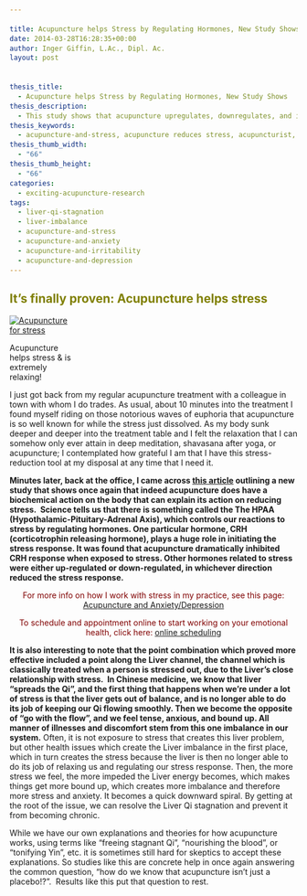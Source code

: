 ```yaml
---

title: Acupuncture helps Stress by Regulating Hormones, New Study Shows
date: 2014-03-28T16:28:35+00:00
author: Inger Giffin, L.Ac., Dipl. Ac.
layout: post


thesis_title:
  - Acupuncture helps Stress by Regulating Hormones, New Study Shows
thesis_description:
  - This study shows that acupuncture upregulates, downregulates, and inhibits hormones related to stress, explaining how acupuncture helps stress.
thesis_keywords:
  - acupuncture-and-stress, acupuncture reduces stress, acupuncturist, acupuncture fort collins, fort collins acupuncture
thesis_thumb_width:
  - "66"
thesis_thumb_height:
  - "66"
categories:
  - exciting-acupuncture-research
tags:
  - liver-qi-stagnation
  - liver-imbalance
  - acupuncture-and-stress
  - acupuncture-and-anxiety
  - acupuncture-and-irritability
  - acupuncture-and-depression
---
```

## <span style="color: #808000;">It&#8217;s finally proven: Acupuncture helps stress</span>

<div id="attachment_1769" style="width: 122px" class="wp-caption alignleft">
  <a href="/assets/images/wp-content/uploads/2014/01/Acupuncture-reduces-stress.jpg"><img class="size-thumbnail wp-image-1769 " title="Acupuncture helps stress" src="/assets/images/wp-content/uploads/2014/01/Acupuncture-reduces-stress-112x150.jpg" alt="Acupuncture for stress" width="112" height="150" srcset="/assets/images/wp-content/uploads/2014/01/Acupuncture-reduces-stress-112x150.jpg 112w, /assets/images/wp-content/uploads/2014/01/Acupuncture-reduces-stress-225x300.jpg 225w, /assets/images/wp-content/uploads/2014/01/Acupuncture-reduces-stress.jpg 384w" sizes="(max-width: 112px) 100vw, 112px" /></a>
  
  <p class="wp-caption-text">
    Acupuncture helps stress & is extremely relaxing!
  </p>
</div>

I just got back from my regular acupuncture treatment with a colleague in town with whom I do trades. As usual, about 10 minutes into the treatment I found myself riding on those notorious waves of euphoria that acupuncture is so well known for while the stress just dissolved. As my body sunk deeper and deeper into the treatment table and I felt the relaxation that I can somehow only ever attain in deep meditation, shavasana after yoga, or acupuncture; I contemplated how grateful I am that I have this stress-reduction tool at my disposal at any time that I need it.

**Minutes later, back at the office, I came across [this article](https://nhs.georgetown.edu/news/eshkevari-acupuncture-stress-study "Acupuncture proven to reduce stress") outlining a new study that shows once again that indeed acupuncture does have a biochemical action on the body that can explain its action on reducing stress.  Science tells us that there is something called the The HPAA (Hypothalamic-Pituitary-Adrenal Axis), which controls our reactions to stress by regulating hormones. One particular hormone, CRH (corticotrophin releasing hormone), plays a huge role in initiating the stress response. It was found that acupuncture dramatically inhibited CRH response when exposed to stress. Other hormones related to stress were either up-regulated or down-regulated, in whichever direction reduced the stress response.**

<p style="text-align: center;">
  <span style="color: #800000;">For more info on how I work with stress in my practice, see this page:</span> <a title="Anxiety/Depression" href="http://www.wisdomwaysacupuncture.com/acupuncture-conditions-treated/chronic-internal-medical-conditions/acupuncture-for-anxiety-depression/">Acupuncture and Anxiety/Depression</a>
</p>

<p style="text-align: center;">
  <span style="color: #800000;">To schedule and appointment online to start working on your emotional health, click here:</span> <a title="Online Scheduling" href="http://www.wisdomwaysacupuncture.com/acupuncture-appointment-scheduling/">online scheduling</a>
</p>

**It is also interesting to note that the point combination which proved more effective included a point along the Liver channel, the channel which is classically treated when a person is stressed out, due to the Liver&#8217;s close relationship with stress.  In Chinese medicine, we know that liver &#8220;spreads the Qi&#8221;, and the first thing that happens when we&#8217;re under a lot of stress is that the liver gets out of balance, and is no longer able to do its job of keeping our Qi flowing smoothly. Then we become the opposite of &#8220;go with the flow&#8221;, and we feel tense, anxious, and bound up. All manner of illnesses and discomfort stem from this one imbalance in our system.** Often, it is not exposure to stress that creates this liver problem, but other health issues which create the Liver imbalance in the first place, which in turn creates the stress because the liver is then no longer able to do its job of relaxing us and regulating our stress response. Then, the more stress we feel, the more impeded the Liver energy becomes, which makes things get more bound up, which creates more imbalance and therefore more stress and anxiety. It becomes a quick downward spiral. By getting at the root of the issue, we can resolve the Liver Qi stagnation and prevent it from becoming chronic.

While we have our own explanations and theories for how acupuncture works, using terms like &#8220;freeing stagnant Qi&#8221;, &#8220;nourishing the blood&#8221;, or &#8220;tonifying Yin&#8221;, etc. it is sometimes still hard for skeptics to accept these explanations. So studies like this are concrete help in once again answering the common question, &#8220;how do we know that acupuncture isn&#8217;t just a placebo!?&#8221;.  Results like this put that question to rest.